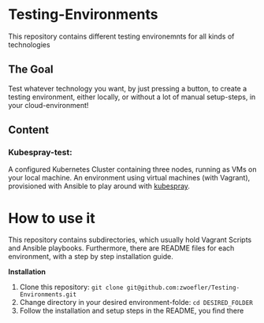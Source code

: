 # Testing-Environments
This repository contains different testing environemnts for all kinds of technologies

## The Goal
Test whatever technology you want, by just pressing a button, to create a testing environment, either locally, or without a lot of manual setup-steps, in your cloud-environment!

## Content
### Kubespray-test:
A configured Kubernetes Cluster containing three nodes, running as VMs on your local machine. An environment using virtual machines (with Vagrant), provisioned with Ansible to play around with [kubespray]("https://github.com/kubernetes-sigs/kubespray").




# How to use it
This repository contains subdirectories, which usually hold Vagrant Scripts and Ansible playbooks. Furthermore, there are README files for each environment, with a step by step installation guide.

**Installation**
1. Clone this repository: `git clone git@github.com:zwoefler/Testing-Environments.git`
2. Change directory in your desired environment-folde: `cd DESIRED_FOLDER`
3. Follow the installation and setup steps in the README, you find there